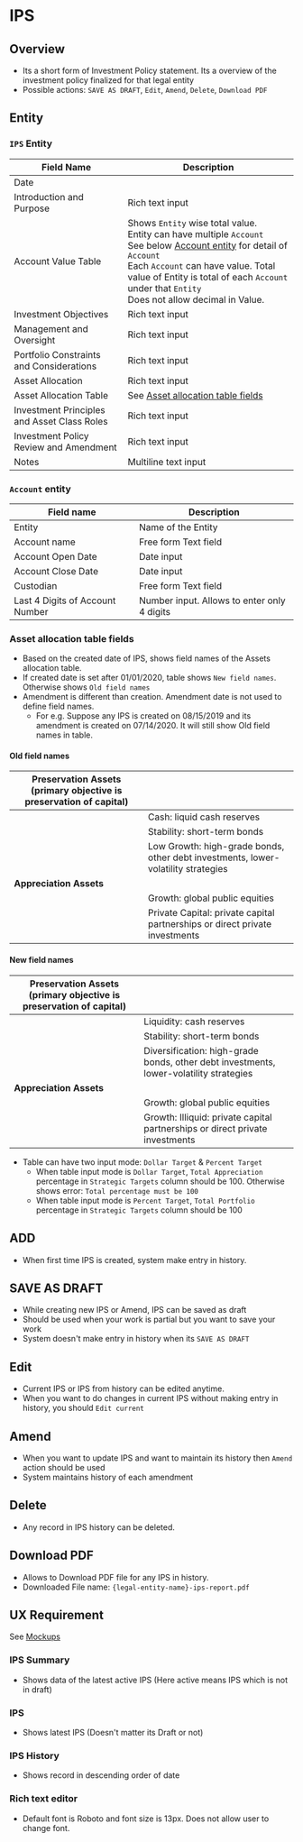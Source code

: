 # IPS

## Overview

- Its a short form of Investment Policy statement. Its a overview of the investment policy finalized for that legal entity
- Possible actions: `SAVE AS DRAFT`, `Edit`, `Amend`,  `Delete`, `Download PDF`

## Entity

### `IPS` Entity

| Field Name                                  | Description                                                  |
| ------------------------------------------- | ------------------------------------------------------------ |
| Date                                        |                                                              |
| Introduction and Purpose                    | Rich text input                                              |
| Account Value Table                         | Shows `Entity` wise total value.<br />Entity can have multiple `Account`<br />See below [Account entity](#account-entity) for detail of `Account`<br />Each `Account` can have value. Total value of Entity is total of  each `Account` under that `Entity`<br /> Does not allow decimal in Value. |
| Investment Objectives                       | Rich text input                                              |
| Management and Oversight                    | Rich text input                                              |
| Portfolio Constraints and Considerations    | Rich text input                                              |
| Asset Allocation                            | Rich text input                                              |
| Asset Allocation Table                      | See [Asset allocation table fields](#asset-allocation-table-fields) |
| Investment Principles and Asset Class Roles | Rich text input                                              |
| Investment Policy Review and Amendment      | Rich text input                                              |
| Notes                                       | Multiline text input                                         |

### `Account` entity

| Field name                      | Description                                 |
| ------------------------------- | ------------------------------------------- |
| Entity                          | Name of the Entity                          |
| Account name                    | Free form Text field                        |
| Account Open Date               | Date input                                  |
| Account Close Date              | Date input                                  |
| Custodian                       | Free form Text field                        |
| Last 4 Digits of Account Number | Number input. Allows to enter only 4 digits |



### Asset allocation table fields

- Based on the created date of IPS, shows field names of the Assets allocation table.
- If created date is set after 01/01/2020, table shows `New field names`. Otherwise shows `Old field names`
- Amendment is different than creation.  Amendment date is not used to define field names.
  - For e.g. Suppose any IPS is created on 08/15/2019 and its amendment is created on 07/14/2020. It will still show Old field names in table.



#### Old field names

| **Preservation Assets (primary objective is preservation of capital)** |                                                              |
| ------------------------------------------------------------ | ------------------------------------------------------------ |
|                                                              | Cash: liquid cash reserves                                   |
|                                                              | Stability: short-term bonds                                  |
|                                                              | Low Growth: high-grade bonds, other debt investments, lower-volatility strategies |
| **Appreciation Assets**                                      |                                                              |
|                                                              | Growth: global public equities                               |
|                                                              | Private Capital: private capital partnerships or direct private investments |

#### New field names

| **Preservation Assets (primary objective is preservation of capital)** |                                                              |
| ------------------------------------------------------------ | ------------------------------------------------------------ |
|                                                              | Liquidity: cash reserves                                     |
|                                                              | Stability: short-term bonds                                  |
|                                                              | Diversification: high-grade bonds, other debt investments, lower-volatility strategies |
| **Appreciation Assets**                                      |                                                              |
|                                                              | Growth: global public equities                               |
|                                                              | Growth: Illiquid: private capital partnerships or direct private investments |

- Table can have two input mode: `Dollar Target` & `Percent Target`
  - When table input mode is `Dollar Target`, `Total Appreciation` percentage in `Strategic Targets` column should be 100. Otherwise shows error: `Total percentage must be 100`
  - When table input mode is `Percent Target`, `Total Portfolio` percentage in `Strategic Targets` column should be 100

## ADD

- When first time IPS is created, system make entry in history.

## SAVE AS DRAFT

- While creating new IPS or Amend, IPS can be  saved as draft
- Should be used when your work is partial but you want to save your work
- System doesn't make entry in history when its `SAVE AS DRAFT`

## Edit

- Current IPS or IPS from history can be edited anytime.
- When you want to do changes in current IPS without making entry in history, you should `Edit current`

## Amend

- When you want to update IPS and want to maintain its history then `Amend` action should be used
- System maintains history of each amendment 

## Delete

- Any record in IPS history can be deleted.

## Download PDF

- Allows to Download PDF file for any IPS in history.
- Downloaded File name: `{legal-entity-name}-ips-report.pdf`

## UX Requirement

See [Mockups](https://drive.google.com/drive/u/0/folders/1xfiUGFYjddQQoArdyN_dbkRwdqXNVIcI)

### IPS Summary

- Shows data of the latest active IPS (Here active means IPS which is not in draft)

### IPS

- Shows latest IPS (Doesn't matter its Draft or not)

### IPS History

- Shows record in descending order of date

### Rich text editor

- Default font is Roboto and font size is 13px. Does not allow user to change font.